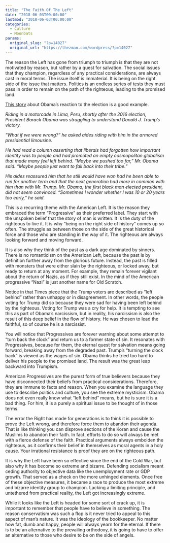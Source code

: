 ```yaml
---
title: "The Faith Of The Left"
date: "2018-06-03T00:00:00"
lastmod: "2018-06-03T00:00:00"
categories:
  - Culture
  - Moonbats
params:
  original_slug: "?p=14027"
  original_url: "https://thezman.com/wordpress/?p=14027"
---
```


The reason the Left has gone from triumph to triumph is that they are
not motivated by reason, but rather by a quest for salvation. The social
issues that they champion, regardless of any practical considerations,
are always cast in moral terms. The issue itself is immaterial. It is
being on the right side of the issue that matters. Politics is an
endless series of tests they must pass in order to remain on the path of
the righteous, leading to the promised land.

<a
href="https://www.nytimes.com/2018/05/30/us/politics/obama-reaction-trump-election-benjamin-rhodes.html"
rel="noopener" target="_blank">This story</a> about Obama’s reaction to
the election is a good example.

*Riding in a motorcade in Lima, Peru, shortly after the 2016 election,
President Barack Obama was struggling to understand Donald J. Trump’s
victory.*

*“What if we were wrong?” he asked aides riding with him in the armored
presidential limousine.*

*He had read a column asserting that liberals had forgotten how
important identity was to people and had promoted an empty cosmopolitan
globalism that made many feel left behind. “Maybe we pushed too far,”
Mr. Obama said. “Maybe people just want to fall back into their tribe.”*

*His aides reassured him that he still would have won had he been able
to run for another term and that the next generation had more in common
with him than with Mr. Trump. Mr. Obama, the first black man elected
president, did not seem convinced. “Sometimes I wonder whether I was 10
or 20 years too early,” he said.*

This is a recurring theme with the American Left. It is the reason they
embraced the term “Progressive” as their preferred label. They start
with the unspoken belief that the story of man is written. It is the
duty of the righteous to live it. It is why “being on the right side of
history” comes up so often. The struggle as between those on the side of
the great historical force and those who are standing in the way of it.
The righteous are always looking forward and moving forward.

It is also why they think of the past as a dark age dominated by
sinners. There is no romanticism on the American Left, because the past
is by definition further away from the glorious future. Instead, the
past is filled with monsters that were either slain by the righteous, or
locked away, but ready to return at any moment. For example, they remain
forever vigilant about the return of Nazis, as if they still exist. In
the mind of the American progressive “Nazi” is just another name for Old
Scratch.

Notice in that Times piece that the Trump voters are described as “left
behind” rather than unhappy or in disagreement. In other words, the
people voting for Trump did so because they were sad for having been
left behind by the righteous. Voting for Trump was a cry for help. It is
tempting to see this as part of Obama’s narcissism, but in reality, his
narcissism is also the result of this deep belief in the flow of
history. He was chosen to lead the faithful, so of course he is a
narcissist.

You will notice that Progressives are forever warning about some attempt
to “turn back the clock” and return us to a former state of sin. It
resonates with Progressives, because for them, the eternal quest for
salvation means going forward, breaking away from the degraded past.
Trump’s “turning the clock back” is viewed as the wages of sin. Obama
thinks he tried too hard to deliver his people to the promised land. The
result was the great leap backward into Trumpism.

American Progressives are the purest form of true believers because they
have disconnected their beliefs from practical considerations.
Therefore, they are immune to facts and reason. When you examine the
language they use to describe politics and culture, you see the extreme
mysticism. Obama does not even really know what “left behind” means, but
he is sure it is a bad thing. For him, it is a purely a spiritual issue
to be thought of in those terms.

The error the Right has made for generations is to think it is possible
to prove the Left wrong, and therefore force them to abandon their
agenda. That is like thinking you can disprove sections of the Koran and
cause the Muslims to abandon their faith. In fact, efforts to do so will
always be met with a fierce defense of the faith. Practical arguments
always embolden the righteous, as it confirms their belief in themselves
as moral agents in a holy cause. Your irrational resistance is proof
they are on the righteous path.

It is why the Left have been so effective since the end of the Cold War,
but also why it has become so extreme and bizarre. Defending socialism
meant ceding authority to objective data like the unemployment rate or
GDP growth. That served as a check on the more unhinged elements. Once
free of these objective measures, it became a race to produce the most
extreme and bizarre identity group to champion. Lacking a limiting
principle, and untethered from practical reality, the Left got
increasingly extreme.

While it looks like the Left is headed for some sort of crack up, it is
important to remember that people have to believe in something. The
reason conservatism was such a flop is it never tried to appeal to this
aspect of man’s nature. It was the ideology of the bookkeeper. No matter
how fat, dumb and happy, people will always yearn for the eternal. If
there is to be an alternative to the prevailing orthodoxy, it is going
to have to offer an alternative to those who desire to be on the side of
angels.
